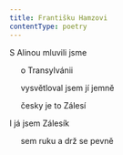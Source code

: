 ```yaml
---
title: Františku Hamzovi
contentType: poetry
---
```


<section>

S Alinou mluvili jsme

     o Transylvánii

     vysvětloval jsem jí jemně

     česky je to Zálesí

</section>

<section>

I já jsem Zálesík

     sem ruku a drž se pevně

</section>
